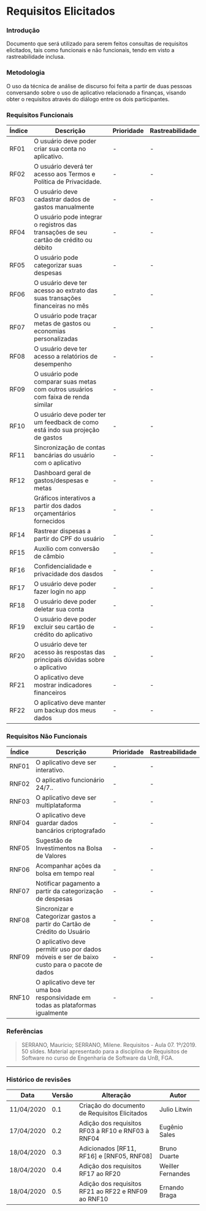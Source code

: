# Requisitos Elicitados

### Introdução

Documento que será utilizado para serem feitos consultas de requisitos elicitados, tais como funcionais e não funcionais, tendo em visto a rastreabilidade inclusa.

### Metodologia

O uso da técnica de análise de discurso foi feita a partir de duas pessoas conversando sobre o uso de aplicativo relacionado a finanças, visando obter o requisitos através do diálogo entre os dois participantes.

### Requisitos Funcionais
|Índice|Descrição|Prioridade|Rastreabilidade|
|----|------|---------|-----|
| RF01 | O usuário deve poder criar sua conta no aplicativo. | - | - |
| RF02 | O usuário deverá ter acesso aos Termos e Política de Privacidade. | - | - |
| RF03 | O usuário deve cadastrar dados de gastos manualmente |  -| - |
| RF04 | O usuário pode integrar o registros das transações de seu cartão de crédito ou débito  | - | - |
| RF05 | O usuário pode categorizar suas despesas | - | - |
| RF06 | O usuário deve ter acesso ao extrato das suas transações financeiras no mês | - | - |
| RF07 | O usuário pode traçar metas de gastos ou economias personalizadas | - | - |
| RF08 | O usuário deve ter acesso a relatórios de desempenho | - | - |
| RF09 | O usuário pode comparar suas metas com outros usuários com faixa de renda similar | - | - |
| RF10 | O usuário deve poder ter um feedback de como está indo sua projeção de gastos | - | - |
| RF11 | Sincronização de contas bancárias do usuário com o aplicativo|-|-|
| RF12 | Dashboard geral de gastos/despesas e metas|-|-|
| RF13 | Gráficos interativos a partir dos dados orçamentários fornecidos|-|-|
| RF14 | Rastrear dispesas a partir do CPF do usuário|-|-|
| RF15 | Auxílio com conversão de câmbio|-|-|
| RF16 | Confidencialidade e privacidade dos dasdos |-|-|
| RF17 | O usuário deve poder fazer login no app |-|-|
| RF18 | O usuário deve poder deletar sua conta |-|-|
| RF19 | O usuário deve poder excluir seu cartão de crédito do aplicativo |-|-|
| RF20 | O usuário deve ter acesso às respostas das principais dúvidas sobre o aplicativo |-|-|
| RF21 | O aplicativo deve mostrar indicadores financeiros |-|-|
| RF22 | O aplicativo deve manter um backup dos meus dados |-|-|

### Requisitos Não Funcionais
|Índice|Descrição|Prioridade|Rastreabilidade|
|----|------|---------|-----|
| RNF01 | O aplicativo deve ser interativo. | - | - |
| RNF02 | O aplicativo funcionário 24/7.. | - | - |
| RNF03 | O aplicativo deve ser multiplataforma | - | - |
| RNF04 | O aplicativo deve guardar dados bancários criptografado | - | - |
|RNF05|Sugestão de Investimentos na Bolsa de Valores|-|-|
|RNF06|Acompanhar ações da bolsa em tempo real|-|-|
|RNF07|Notificar pagamento a partir da categorização de despesas|-|-|
|RNF08|Sincronizar e Categorizar gastos a partir do Cartão de Crédito do Usuário|-|-|
| RNF09 | O aplicativo deve permitir uso por dados móveis e ser de baixo custo para o pacote de dados | - | - |
| RNF10 | O aplicativo deve ter uma boa responsividade em todas as plataformas igualmente | - | - |

### Referências
>  SERRANO, Maurício; SERRANO, Milene. Requisitos - Aula 07. 1º/2019. 50 slides. Material apresentado para a disciplina de Requisitos de Software no curso de Engenharia de Software da UnB, FGA.

***

### Histórico de revisões
|Data|Versão|Alteração|Autor|
|----|------|---------|-----|
| 11/04/2020 | 0.1 | Criação do documento de Requisitos Elicitados | Julio Litwin |
| 17/04/2020 | 0.2 | Adição dos requisitos RF03 à RF10 e RNF03 à RNF04 | Eugênio Sales |
|18/04/2020| 0.3 |Adicionados [RF11, RF16] e [RNF05, RNF08]|Bruno Duarte|
| 18/04/2020 | 0.4 | Adição dos requisitos RF17 ao RF20 | Weiller Fernandes |
| 18/04/2020 | 0.5 | Adição dos requisitos RF21 ao RF22 e RNF09 ao RNF10 | Ernando Braga |
